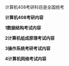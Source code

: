 计算机408考研科目是全国统考



**计算机408考研内容**

**1数据结构考试内容**



**2计算机组成原理考试内容**



**3操作系统考研考试内容**



**4计算机网络考试内容**
